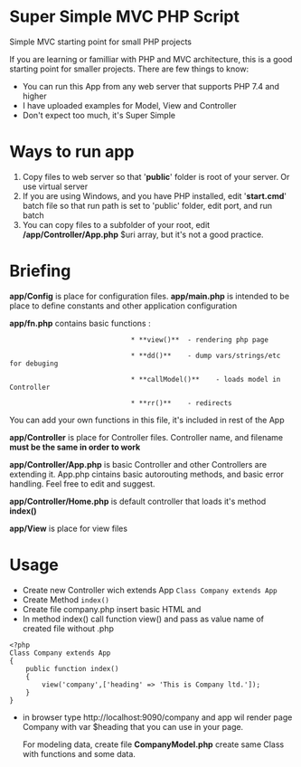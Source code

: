 # Super Simple MVC PHP Script
Simple MVC starting point for small PHP projects

If you are learning or familliar with PHP and MVC architecture, this is a good starting point for smaller projects. 
There are few things to know:
  * You can run this App from any web server that supports PHP 7.4 and higher
  * I have uploaded examples for Model, View and Controller
  * Don't expect too much, it's Super Simple

# Ways to run app 
  1. Copy files to web server so that '**public**' folder is root of your server. Or use virtual server 
  2. If you are using Windows, and you have PHP installed, edit '**start.cmd**' batch file so that run path is set to 'public' folder, edit port, and run batch 
  3. You can copy files to a subfolder of your root, edit **/app/Controller/App.php** $uri array, but it's not a good practice.

# Briefing
  **app/Config** is place for configuration files.
  **app/main.php** is intended to be place to define constants and other application configuration
  
  **app/fn.php** contains basic functions :
  
                                  * **view()**  - rendering php page
                                  
                                  * **dd()**    - dump vars/strings/etc for debuging

                                  * **callModel()**    - loads model in Controller
                                  
                                  * **rr()**    - redirects
                                  
  You can add your own functions in this file, it's included in rest of the App
  
  **app/Controller** is place for Controller files. Controller name, and filename **must be the same in order to work**
  
  **app/Controller/App.php** is basic Controller and other Controllers are extending it. App.php cintains basic autorouting methods, and basic error handling. Feel free to edit and suggest.
  
  **app/Controller/Home.php** is default controller that loads it's method **index()**
  
  **app/View** is place for view files

  # Usage
   * Create new Controller wich extends App `Class Company extends App` 
   * Create Method `index()` 
   * Create file company.php insert basic HTML and 
   * In method index() call function view() and pass as value name of created file without .php 

    <?php
    Class Company extends App
    {
    	public function index()
    	{
    		view('company',['heading' => 'This is Company ltd.']);
    	}
    }
  * in browser type http://localhost:9090/company  and app wil render page Company with var $heading that you can use in your page.

    For modeling data, create file **CompanyModel.php** create same Class with functions and some data.

   <?php


class HomeModel
{
	
	public function companyList()
	{
		$data = []

